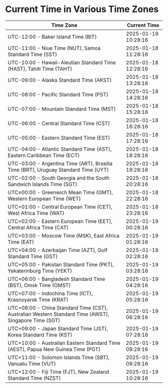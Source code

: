 # Current Time in Various Time Zones

| Time Zone | Current Time |
|-----------|--------------|
| UTC-12:00 - Baker Island Time (BIT) | 2025-01-19 10:28:16 |
| UTC-11:00 - Niue Time (NUT), Samoa Standard Time (SST) | 2025-01-18 11:28:16 |
| UTC-10:00 - Hawaii-Aleutian Standard Time (HAST), Tahiti Time (TAHT) | 2025-01-18 12:28:16 |
| UTC-09:00 - Alaska Standard Time (AKST) | 2025-01-18 13:28:16 |
| UTC-08:00 - Pacific Standard Time (PST) | 2025-01-18 14:28:16 |
| UTC-07:00 - Mountain Standard Time (MST) | 2025-01-18 15:28:16 |
| UTC-06:00 - Central Standard Time (CST) | 2025-01-18 16:28:16 |
| UTC-05:00 - Eastern Standard Time (EST) | 2025-01-18 17:28:16 |
| UTC-04:00 - Atlantic Standard Time (AST), Eastern Caribbean Time (ECT) | 2025-01-18 18:28:16 |
| UTC-03:00 - Argentina Time (ART), Brasília Time (BRT), Uruguay Standard Time (UYT) | 2025-01-18 19:28:16 |
| UTC-02:00 - South Georgia and the South Sandwich Islands Time (SGT) | 2025-01-18 20:28:16 |
| UTC±00:00 - Greenwich Mean Time (GMT), Western European Time (WET) | 2025-01-18 22:28:16 |
| UTC+01:00 - Central European Time (CET), West Africa Time (WAT) | 2025-01-18 23:28:16 |
| UTC+02:00 - Eastern European Time (EET), Central Africa Time (CAT) | 2025-01-19 00:28:16 |
| UTC+03:00 - Moscow Time (MSK), East Africa Time (EAT) | 2025-01-19 01:28:16 |
| UTC+04:00 - Azerbaijan Time (AZT), Gulf Standard Time (GST) | 2025-01-19 02:28:16 |
| UTC+05:00 - Pakistan Standard Time (PKT), Yekaterinburg Time (YEKT) | 2025-01-19 03:28:16 |
| UTC+06:00 - Bangladesh Standard Time (BST), Omsk Time (OMST) | 2025-01-19 04:28:16 |
| UTC+07:00 - Indochina Time (ICT), Krasnoyarsk Time (KRAT) | 2025-01-19 05:28:16 |
| UTC+08:00 - China Standard Time (CST), Australian Western Standard Time (AWST), Singapore Time (SGT) | 2025-01-19 06:28:16 |
| UTC+09:00 - Japan Standard Time (JST), Korea Standard Time (KST) | 2025-01-19 07:28:16 |
| UTC+10:00 - Australian Eastern Standard Time (AEST), Papua New Guinea Time (PGT) | 2025-01-19 09:28:16 |
| UTC+11:00 - Solomon Islands Time (SBT), Vanuatu Time (VUT) | 2025-01-19 09:28:16 |
| UTC+12:00 - Fiji Time (FJT), New Zealand Standard Time (NZST) | 2025-01-19 10:28:16 |

